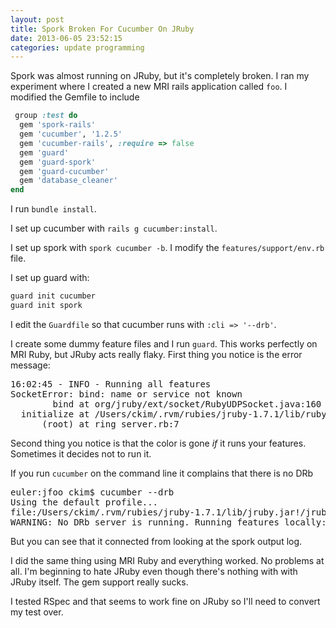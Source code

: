 ```yaml
---
layout: post
title: Spork Broken For Cucumber On JRuby
date: 2013-06-05 23:52:15
categories: update programming
---
```

Spork was almost running on JRuby, but it's completely broken.  I ran my
experiment where I created a new MRI rails application called `foo`.  I
modified the Gemfile to include

```ruby
 group :test do
  gem 'spork-rails'
  gem 'cucumber', '1.2.5'
  gem 'cucumber-rails', :require => false
  gem 'guard'
  gem 'guard-spork'
  gem 'guard-cucumber'
  gem 'database_cleaner'
end
```

I run `bundle install`.

I set up cucumber with `rails g cucumber:install`.

I set up spork with `spork cucumber -b`.  I modify the
`features/support/env.rb` file.

I set up guard with:

```bash
guard init cucumber
guard init spork
```

I edit the `Guardfile` so that cucumber runs with `:cli => '--drb'`.

I create some dummy feature files and I run `guard`.  This works perfectly on
MRI Ruby, but JRuby acts really flaky.  First thing you notice is the error
message:

<pre>
16:02:45 - INFO - Running all features
SocketError: bind: name or service not known
        bind at org/jruby/ext/socket/RubyUDPSocket.java:160
  initialize at /Users/ckim/.rvm/rubies/jruby-1.7.1/lib/ruby/1.9/rinda/ring.rb:35
      (root) at ring_server.rb:7
</pre>

Second thing you notice is that the color is gone *if* it runs your features.
Sometimes it decides not to run it.

If you run `cucumber` on the command line it complains that there is no DRb

<pre>
euler:jfoo ckim$ cucumber --drb
Using the default profile...
file:/Users/ckim/.rvm/rubies/jruby-1.7.1/lib/jruby.jar!/jruby/java/java_package_module_template.rb:11 warning: `eval' should not be aliased
WARNING: No DRb server is running. Running features locally:
</pre>

But you can see that it connected from looking at the spork output log.

I did the same thing using MRI Ruby and everything worked.  No problems at all.
I'm beginning to hate JRuby even though there's nothing with with JRuby itself.
The gem support really sucks.

I tested RSpec and that seems to work fine on JRuby so I'll need to convert my
test over.
